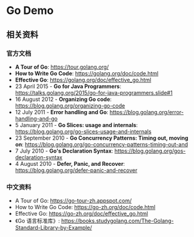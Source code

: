 # Go Demo

## 相关资料

### 官方文档
* **A Tour of Go**: https://tour.golang.org/
* **How to Write Go Code**: https://golang.org/doc/code.html
* **Effective Go**: https://golang.org/doc/effective_go.html 
* 23 April 2015 - **Go for Java Programmers**: https://talks.golang.org/2015/go-for-java-programmers.slide#1
* 16 August 2012 - **Organizing Go code**: https://blog.golang.org/organizing-go-code
* 12 July 2011 - **Error handling and Go**: https://blog.golang.org/error-handling-and-go
* 5 January 2011 - **Go Slices: usage and internals**: https://blog.golang.org/go-slices-usage-and-internals
* 23 September 2010 - **Go Concurrency Patterns: Timing out, moving on**: https://blog.golang.org/go-concurrency-patterns-timing-out-and
* 7 July 2010 - **Go's Declaration Syntax**: https://blog.golang.org/gos-declaration-syntax
* 4 August 2010 - **Defer, Panic, and Recover**: https://blog.golang.org/defer-panic-and-recover  

### 中文资料
* A Tour of Go: https://go-tour-zh.appspot.com/
* How to Write Go Code: https://go-zh.org/doc/code.html
* Effective Go: https://go-zh.org/doc/effective_go.html
* 《Go 语言标准库》: https://books.studygolang.com/The-Golang-Standard-Library-by-Example/